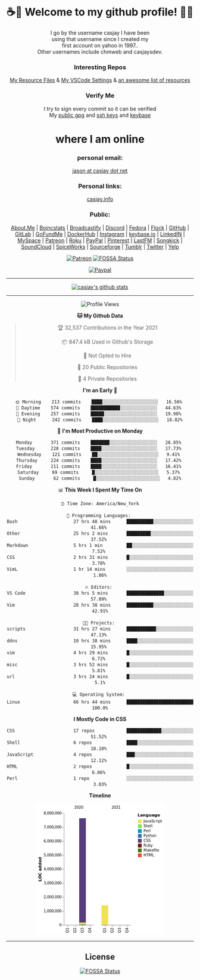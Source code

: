 <div align="center">  
  
# <strong> ☕👋 Welcome to my github profile! 👋🚀 </strong>  
  
I go by the username casjay I have been  
using that username since I created my  
first account on yahoo in 1997..  
Other usernames include chmweb and casjaysdev.  
  
### <strong> Interesting Repos </strong>  
[My Resource Files](https://github.com/casjay/resources) & 
[My VSCode Settings](https://github.com/casjay/vs-code) & 
[an awesome list of resources](https://github.com/casjay/awesome)
  
### <strong> Verify Me </strong>
I try to sign every commit so it can be verified  
My [public gpg](https://github.com/casjay/public/raw/master/jason.asc) and 
[ssh keys](https://github.com/casjay/public/raw/master/ssh_id.pub) and 
[keybase](https://keybase.io/casjay)  
  
# <strong> where I am online </strong>  
  
### <strong> personal email: </strong>  
[jason at casjay dot net](mailto:jason@casjay.net)  

### <strong> Personal links: </strong>  
[casjay.info](http://casjay.info)  
  
### <strong> Public: </strong>  
[About.Me](https://about.me/casjay) | 
[Boincstats](https://boincstats.com/en/page/profile/user/34665/) | 
[Broadcastify](http://www.radioreference.com/apps/user/?uid=184850) | 
[Discord](https://discord.gg/z2wS84v) | 
[Fedora](https://copr.fedorainfracloud.org/coprs/casjay) | 
[Flock](http://casjay.flock.com) | 
[GitHub](http://github.com/casjay) | 
[GitLab](http://gitlab.com/casjay) | 
[GoFundMe](https://www.gofundme.com/casjay) | 
[DockerHub](https://hub.docker.com/r/casjay/) | 
[Instagram](https://www.instagram.com/casjay/) | 
[keybase.io](http://keybase.io/casjay) | 
[LinkedIN](http://linkedin.com/in/casjay) | 
[MySpace](https://myspace.com/casjay) | 
[Patreon](https://www.patreon.com/casjay) | 
[Roku](https://my.roku.com/add/casjaysdev) | 
[PayPal](https://paypal.me/casjaysdev) | 
[Pinterest](https://www.pinterest.com/casjaysdev) | 
[LastFM](https://www.last.fm/user/Casjay) | 
[Songkick](https://www.songkick.com/users/casjay) | 
[SoundCloud](https://soundcloud.com/casjay) | 
[SpiceWorks](https://community.spiceworks.com/people/casjay) | 
[Sourceforge](https://sourceforge.net/u/chmweb/profile/) | 
[Tumblr](https://casjay.tumblr.com) | 
[Twitter](https://twitter.com/casjay) | 
[Yelp](https://www.yelp.com/user_details?userid=vSxaZZdqte5WhkOlsPqReQ)  
  
[![Patreon](https://img.shields.io/badge/patreon-donate-orange.svg)](https://www.patreon.com/casjay) [![FOSSA Status](https://app.fossa.com/api/projects/git%2Bgithub.com%2Fcasjay%2Fcasjay.svg?type=shield)](https://app.fossa.com/projects/git%2Bgithub.com%2Fcasjay%2Fcasjay?ref=badge_shield)

[![Paypal](https://img.shields.io/badge/Donate-PayPal-green.svg)](https://www.paypal.me/casjaysdev)  
  
---
[![casjay's github stats](https://gh-readme-stats.casjay.now.sh/api/?theme=dracula&username=casjay&show_icons=true)](https://github.com/casjay)  
  
---
<!--START_SECTION:waka-->
![Profile Views](http://img.shields.io/badge/Profile%20Views-1-blue)

**🐱 My Github Data** 

> 🏆 32,537 Contributions in the Year 2021
 > 
> 📦 847.4 kB Used in Github's Storage 
 > 
> 🚫 Not Opted to Hire
 > 
> 📜 20 Public Repositories 
 > 
> 🔑 4 Private Repositories  
 > 
**I'm an Early 🐤** 

```text
🌞 Morning    213 commits    ████░░░░░░░░░░░░░░░░░░░░░   16.56% 
🌆 Daytime    574 commits    ███████████░░░░░░░░░░░░░░   44.63% 
🌃 Evening    257 commits    █████░░░░░░░░░░░░░░░░░░░░   19.98% 
🌙 Night      242 commits    ████░░░░░░░░░░░░░░░░░░░░░   18.82%

```
📅 **I'm Most Productive on Monday** 

```text
Monday       371 commits    ███████░░░░░░░░░░░░░░░░░░   28.85% 
Tuesday      228 commits    ████░░░░░░░░░░░░░░░░░░░░░   17.73% 
Wednesday    121 commits    ██░░░░░░░░░░░░░░░░░░░░░░░   9.41% 
Thursday     224 commits    ████░░░░░░░░░░░░░░░░░░░░░   17.42% 
Friday       211 commits    ████░░░░░░░░░░░░░░░░░░░░░   16.41% 
Saturday     69 commits     █░░░░░░░░░░░░░░░░░░░░░░░░   5.37% 
Sunday       62 commits     █░░░░░░░░░░░░░░░░░░░░░░░░   4.82%

```


📊 **This Week I Spent My Time On** 

```text
⌚︎ Time Zone: America/New_York

💬 Programming Languages: 
Bash                     27 hrs 48 mins      ██████████░░░░░░░░░░░░░░░   41.66% 
Other                    25 hrs 2 mins       █████████░░░░░░░░░░░░░░░░   37.52% 
Markdown                 5 hrs 1 min         ██░░░░░░░░░░░░░░░░░░░░░░░   7.52% 
CSS                      2 hrs 31 mins       █░░░░░░░░░░░░░░░░░░░░░░░░   3.78% 
VimL                     1 hr 14 mins        ░░░░░░░░░░░░░░░░░░░░░░░░░   1.86%

🔥 Editors: 
VS Code                  38 hrs 5 mins       ██████████████░░░░░░░░░░░   57.09% 
Vim                      28 hrs 38 mins      ██████████░░░░░░░░░░░░░░░   42.91%

🐱‍💻 Projects: 
scripts                  31 hrs 27 mins      ███████████░░░░░░░░░░░░░░   47.13% 
ddns                     10 hrs 38 mins      ████░░░░░░░░░░░░░░░░░░░░░   15.95% 
vim                      4 hrs 29 mins       █░░░░░░░░░░░░░░░░░░░░░░░░   6.72% 
misc                     3 hrs 52 mins       █░░░░░░░░░░░░░░░░░░░░░░░░   5.81% 
url                      3 hrs 24 mins       █░░░░░░░░░░░░░░░░░░░░░░░░   5.1%

💻 Operating System: 
Linux                    66 hrs 44 mins      █████████████████████████   100.0%

```

**I Mostly Code in CSS** 

```text
CSS                      17 repos            █████████████░░░░░░░░░░░░   51.52% 
Shell                    6 repos             ████░░░░░░░░░░░░░░░░░░░░░   18.18% 
JavaScript               4 repos             ███░░░░░░░░░░░░░░░░░░░░░░   12.12% 
HTML                     2 repos             █░░░░░░░░░░░░░░░░░░░░░░░░   6.06% 
Perl                     1 repo              ░░░░░░░░░░░░░░░░░░░░░░░░░   3.03%

```


**Timeline**

![Chart not found](https://raw.githubusercontent.com/casjay/casjay/master/charts/bar_graph.png) 


<!--END_SECTION:waka-->
  
---

## License
[![FOSSA Status](https://app.fossa.com/api/projects/git%2Bgithub.com%2Fcasjay%2Fcasjay.svg?type=large)](https://app.fossa.com/projects/git%2Bgithub.com%2Fcasjay%2Fcasjay?ref=badge_large)

</div>  
